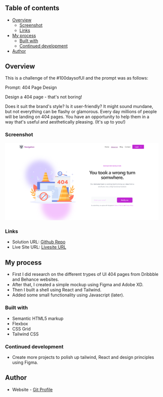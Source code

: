 # 

## Table of contents

- [Overview](#overview)
  - [Screenshot](#screenshot)
  - [Links](#links)
- [My process](#my-process)
  - [Built with](#built-with)
  - [Continued development](#continued-development)
- [Author](#author)

## Overview

This is a challenge of the #100daysofUI and the prompt was as follows:

Prompt:  404 Page Design

Design a 404 page - that's not boring! 
 
Does it suit the brand's style? Is it user-friendly? It might sound mundane, but not everything can be flashy or glamorous. Every day millions of people will be landing on 404 pages. You have an opportunity to help them in a way that's useful and aesthetically pleasing. (It's up to you!)


### Screenshot

![](./src/assets/screenshot.png)

### Links

- Solution URL: [Github Repo](https://github.com/Robert-Thaiyah/30-days-ui-to-react-challenge/tree/main/Day-8)
- Live Site URL: [Livesite URL]()

## My process

- First I did research on the different trypes of UI 404 pages from Dribbble and Behance websites.
- After that, I created a simple mockup using Figma and Adobe XD.
- Then I built a shell using React and Tailwind.
- Added some small functionality using Javascript (later).
### Built with

- Semantic HTML5 markup
- Flexbox
- CSS Grid
- Tailwind CSS

### Continued development

- Create more projects to polish up tailwind, React and design principles using Figma.

## Author

- Website - [Git Profile](https://github.com/Robert-Thaiyah)


